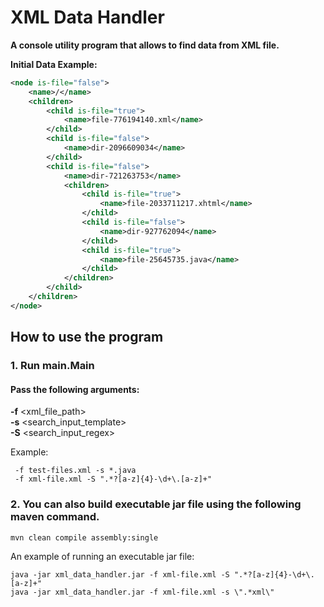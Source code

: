 # XML Data Handler

**A console utility program that allows to find data from XML file.**

**Initial Data Example:**
```xml
<node is-file="false">
    <name>/</name>
    <children>
        <child is-file="true">
            <name>file-776194140.xml</name>
        </child>
        <child is-file="false">
            <name>dir-2096609034</name>
        </child>
        <child is-file="false">
            <name>dir-721263753</name>
            <children>
                <child is-file="true">
                    <name>file-2033711217.xhtml</name>
                </child>
                <child is-file="false">
                    <name>dir-927762094</name>
                </child>
                <child is-file="true">
                    <name>file-25645735.java</name>
                </child>
            </children>
        </child>
    </children>
</node>
```

## How to use the program

### 1. Run main.Main

#### Pass the following arguments:
__-f__ <xml_file_path><br>
__-s__ <search_input_template><br>
__-S__ <search_input_regex><br>

Example:
```arguments
 -f test-files.xml -s *.java
 -f xml-file.xml -S ".*?[a-z]{4}-\d+\.[a-z]+"
```

### 2. You can also build executable jar file using the following maven command.
```console
mvn clean compile assembly:single
```

An example of running an executable jar file:
```console
java -jar xml_data_handler.jar -f xml-file.xml -S ".*?[a-z]{4}-\d+\.[a-z]+"
java -jar xml_data_handler.jar -f xml-file.xml -s \".*xml\"
```